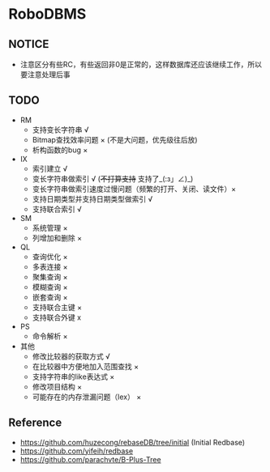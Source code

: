 # RoboDBMS
## NOTICE
 - 注意区分有些RC，有些返回非0是正常的，这样数据库还应该继续工作，所以要注意处理后事
## TODO
 - RM
    - 支持变长字符串 √
    - Bitmap查找效率问题 × (不是大问题，优先级往后放)
    - 析构函数的bug ×
 - IX
    - 索引建立 √
    - 变长字符串做索引 √ (~~不打算支持~~ 支持了_(:з」∠)_)
    - 变长字符串做索引速度过慢问题（频繁的打开、关闭、读文件）×
    - 支持日期类型并支持日期类型做索引 √
    - 支持联合索引 √
 - SM
    - 系统管理 ×
    - 列增加和删除 ×
 - QL
    - 查询优化 ×
    - 多表连接 ×
    - 聚集查询 ×
    - 模糊查询 ×
    - 嵌套查询 ×
    - 支持联合主键 ×
    - 支持联合外键 x
 - PS
    - 命令解析 ×
 - 其他
    - 修改比较器的获取方式 √
    - 在比较器中方便地加入范围查找 ×
    - 支持字符串的like表达式 ×
    - 修改项目结构 ×
    - 可能存在的内存泄漏问题（lex） ×
## Reference
 - https://github.com/huzecong/rebaseDB/tree/initial (Initial Redbase)
 - https://github.com/yifeih/redbase
 - https://github.com/parachvte/B-Plus-Tree
 
